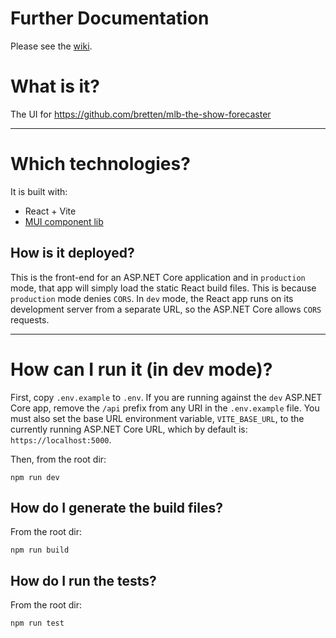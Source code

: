 # Further Documentation
Please see the [wiki](https://github.com/bretten/mlb-the-show-forecaster-ui/wiki).

# What is it?

The UI for https://github.com/bretten/mlb-the-show-forecaster

---

# Which technologies?
It is built with:
 - React + Vite
 - [MUI component lib](https://mui.com/)

## How is it deployed?
This is the front-end for an ASP.NET Core application and in `production` mode, that app will simply load the static React build files. This is because `production` mode denies `CORS`. In `dev` mode, the React app runs on its development server from a separate URL, so the ASP.NET Core allows `CORS` requests.

---

# How can I run it (in dev mode)?

First, copy `.env.example` to `.env`. If you are running against the `dev` ASP.NET Core app, remove the `/api` prefix from any URI in the `.env.example` file. You must also set the base URL environment variable, `VITE_BASE_URL`, to the currently running ASP.NET Core URL, which by default is: `https://localhost:5000`.

Then, from the root dir:
```shell
npm run dev
```

## How do I generate the build files?
From the root dir:
```shell
npm run build
```

## How do I run the tests?
From the root dir:
```shell
npm run test
```